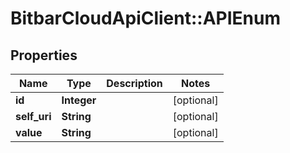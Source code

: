 # BitbarCloudApiClient::APIEnum

## Properties
Name | Type | Description | Notes
------------ | ------------- | ------------- | -------------
**id** | **Integer** |  | [optional] 
**self_uri** | **String** |  | [optional] 
**value** | **String** |  | [optional] 

